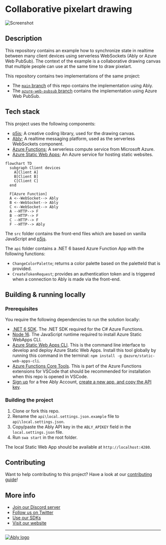 # Collaborative pixelart drawing


![Screenshot](/media/screenshot.png)


## Description

This repository contains an example how to synchronize state in realtime between many client devices using serverless WebSockets (Ably or Azure Web PubSub). The context of the example is a collaborative drawing canvas that multiple people can use at the same time to draw pixelart.

This repository contains two implementations of the same project:

- The [`main` branch](https://github.com/ably-labs/collaborative-pixel-drawing) of this repo contains the implementation using Ably.
- The [`azure-web-pubsub` branch](https://github.com/ably-labs/collaborative-pixel-drawing/tree/azure-web-pubsub) contains the implementation using Azure Web PubSub.

## Tech stack

This project uses the following components:

- [p5js](https://p5js.org/); A creative coding library, used for the drawing canvas.
- [Ably](https://ably.com/); A realtime messaging platform, used as the serverless WebSockets component.
- [Azure Functions](https://docs.microsoft.com/en-us/azure/azure-functions/functions-overview); A serverless compute service from Microsoft Azure.
- [Azure Static Web Apps](https://docs.microsoft.com/en-us/azure/static-web-apps/overview); An Azure service for hosting static websites.

```mermaid
flowchart TD
  subgraph Client devices
    A[Client A]
    B[Client B]
    C[Client C]
  end
  
  F[Azure Function]
  A <--WebSocket--> Ably
  B <--WebSocket--> Ably
  C <--WebSocket--> Ably
  A --HTTP--> F
  B --HTTP--> F
  C --HTTP--> F
  F --HTTP--> Ably
```

The `src` folder contains the front-end files which are based on vanilla JavaScript and [p5js](https://p5js.org/).

The `api` folder contains a .NET 6 based Azure Function App with the following functions:

- `ChangeColorPalette`; returns a color palette based on the paletteId that is provided.
- `CreateTokenRequest`; provides an authentication token and is triggered when a connection to Ably is made via the front-end.

## Building & running locally

### Prerequisites

You require the following dependencies to run the solution locally:

- [.NET 6 SDK](https://dotnet.microsoft.com/download/dotnet/6.0). The .NET SDK required for the C# Azure Functions.
- [Node 16](https://nodejs.org/en/). The JavaScript runtime required to install Azure Static WebApps CLI.
- [Azure Static Web Apps CLI](https://github.com/Azure/static-web-apps-cli). This is the command line interface to develop and deploy Azure Static Web Apps. Install this tool globally by running this command in the terminal: `npm install -g @azure/static-web-apps-cli`.
- [Azure Functions Core Tools](https://docs.microsoft.com/azure/azure-functions/functions-run-local?tabs=v4%2Cwindows%2Ccsharp%2Cportal%2Cbash). This is part of the Azure Functions extensions for VSCode that should be recommended for installation when this repo is opened in VSCode.
- [Sign up](https://ably.com/signup) for a free Ably Account, [create a new app, and copy the API key](https://faqs.ably.com/setting-up-and-managing-api-keys).


### Building the project

1. Clone or fork this repo.
2. Rename the `api\local.settings.json.example` file to `api\local.settings.json`.
3. Copy/paste the Ably API key in the `ABLY_APIKEY` field in the `local.settings.json` file.
4. Run `swa start` in the root folder.

The local Static Web App should be available at `http://localhost:4280`.

## Contributing

Want to help contributing to this project? Have a look at our [contributing guide](CONTRIBUTING.md)!

## More info

- [Join our Discord server](https://discord.gg/q89gDHZcBK)
- [Follow us on Twitter](https://twitter.com/ablyrealtime)
- [Use our SDKs](https://github.com/ably/)
- [Visit our website](https://ably.com)

---
[![Ably logo](https://static.ably.dev/badge-black.svg?collaborative-pixelart-drawing)](https://ably.com)
